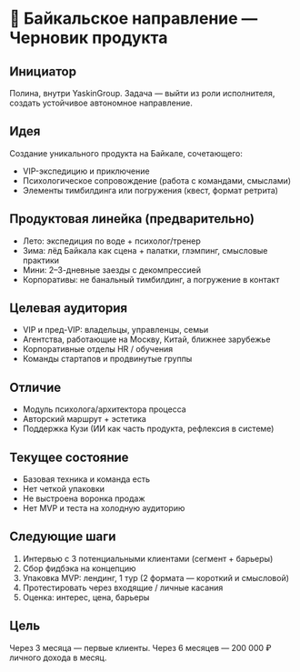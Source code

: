 # 🔷 Байкальское направление — Черновик продукта

## Инициатор
Полина, внутри YaskinGroup. Задача — выйти из роли исполнителя, создать устойчивое автономное направление.

## Идея
Создание уникального продукта на Байкале, сочетающего:
- VIP-экспедицию и приключение
- Психологическое сопровождение (работа с командами, смыслами)
- Элементы тимбилдинга или погружения (квест, формат ретрита)

## Продуктовая линейка (предварительно)
- Лето: экспедиция по воде + психолог/тренер
- Зима: лёд Байкала как сцена + палатки, глэмпинг, смысловые практики
- Мини: 2–3-дневные заезды с декомпрессией
- Корпоративы: не банальный тимбилдинг, а погружение в контакт

## Целевая аудитория
- VIP и пред-VIP: владельцы, управленцы, семьи
- Агентства, работающие на Москву, Китай, ближнее зарубежье
- Корпоративные отделы HR / обучения
- Команды стартапов и продвинутые группы

## Отличие
- Модуль психолога/архитектора процесса
- Авторский маршрут + эстетика
- Поддержка Кузи (ИИ как часть продукта, рефлексия в системе)

## Текущее состояние
- Базовая техника и команда есть
- Нет четкой упаковки
- Не выстроена воронка продаж
- Нет MVP и теста на холодную аудиторию

## Следующие шаги
1. Интервью с 3 потенциальными клиентами (сегмент + барьеры)
2. Сбор фидбэка на концепцию
3. Упаковка MVP: лендинг, 1 тур (2 формата — короткий и смысловой)
4. Протестировать через входящие / личные касания
5. Оценка: интерес, цена, барьеры

## Цель
Через 3 месяца — первые клиенты. Через 6 месяцев — 200 000 ₽ личного дохода в месяц.
